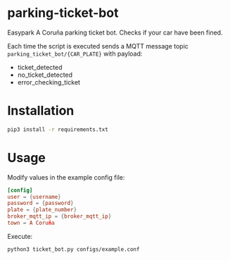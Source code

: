 # parking-ticket-bot
Easypark A Coruña parking ticket bot. Checks if your car have been fined.

Each time the script is executed sends a MQTT message topic `parking_ticket_bot/{CAR_PLATE}` with payload:
* ticket_detected
* no_ticket_detected
* error_checking_ticket


# Installation
```bash
pip3 install -r requirements.txt
```

# Usage

Modify values in the example config file:

```conf
[config]
user = {username}
password = {password}
plate = {plate_number}
broker_mqtt_ip = {broker_mqtt_ip}
town = A Coruña
```

Execute:
```bash
python3 ticket_bot.py configs/example.conf
```
